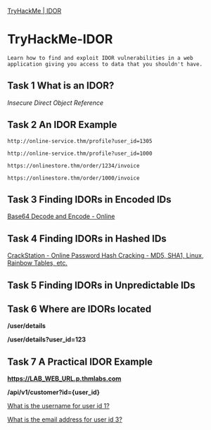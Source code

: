 [TryHackMe | IDOR](https://tryhackme.com/room/idor)

# TryHackMe-IDOR
`Learn how to find and exploit IDOR vulnerabilities in a web application giving you access to data that you shouldn't have.`

## Task 1 What is an IDOR? 
*Insecure Direct Object Reference*

## Task 2 An IDOR Example
`http://online-service.thm/profile?user_id=1305`

`http://online-service.thm/profile?user_id=1000`

`https://onlinestore.thm/order/1234/invoice`

`https://onlinestore.thm/order/1000/invoice`

## Task 3 Finding IDORs in Encoded IDs
[Base64 Decode and Encode - Online](https://www.base64decode.org/)

## Task 4 Finding IDORs in Hashed IDs
[CrackStation - Online Password Hash Cracking - MD5, SHA1, Linux, Rainbow Tables, etc.](https://crackstation.net/)

## Task 5 Finding IDORs in Unpredictable IDs

## Task 6 Where are IDORs located 
**/user/details**

**/user/details?user_id=123**

## Task 7 A Practical IDOR Example
**https://LAB_WEB_URL.p.thmlabs.com**

**/api/v1/customer?id={user_id}**

[What is the username for user id 1?](https://github.com/r1skkam/TryHackMe-IDOR/blob/main/id%201.png)

[What is the email address for user id 3?](https://github.com/r1skkam/TryHackMe-IDOR/blob/main/id%203.png)
